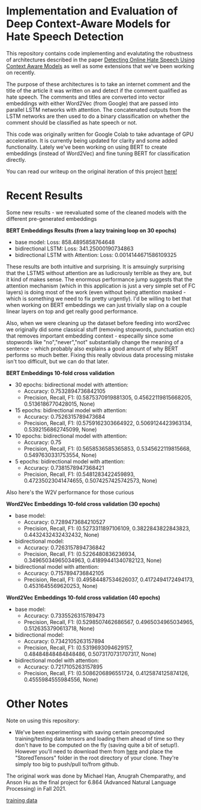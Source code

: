 # Implementation and Evaluation of Deep Context-Aware Models for Hate Speech Detection
This repository contains code implementing and evalutating the robustness of architectures described in the paper [Detecting Online Hate Speech Using Context Aware Models](https://arxiv.org/pdf/1710.07395.pdf) as well as some extensions that we've been working on recently.

The purpose of these architectures is to take an internet comment and the title of the article it was written on and detect if the comment qualified as hate speech. The comments and titles are converted into vector embeddings with either Word2Vec (from Google) that are passed into parallel LSTM networks with attention. The concatenated outputs from the LSTM networks are then used to do a binary classification on whether the comment should be classified as hate speech or not.

This code was originally written for Google Colab to take advantage of GPU acceleration. It is currently being updated for clarity and some added functionality. Lately we've been working on using BERT to create embeddings (instead of Word2Vec) and fine tuning BERT for classification directly.

You can read our writeup on the original iteration of this project [here!](https://www.mit.edu/~anugrah/files/FinalProjectReport6864.pdf)


# Recent Results
Some new results - we reevaluated some of the cleaned models with the different pre-generated embeddings

**BERT Embeddings Results (from a lazy training loop on 30 epochs)**
- base model: Loss: 858.4895858764648
- bidirectional LSTM: Loss: 341.25000190734863
- bidirectional LSTM with Attention: Loss: 0.0014144671586109325

These results are both intuitive and surprising. It is amsuingly surprising that the LSTMS without attention are as ludicrously terrible as they are, but it kind of makes sense.  The enormous performance jump suggests that the attention mechanism (which in this application is just a very simple set of FC layers) is doing most of the work (even without being attention masked - which is something we need to fix pretty urgently). I'd be willing to bet that when working on BERT embeddings we can just trivially slap on a couple linear layers on top and get really good performance.

Also, when we were cleaning up the dataset before feeding into word2vec we originally did some classical stuff (removing stopwords, punctuation etc) that removes important embedding context - especailly since some stopwords like "no","never","not" substantially change the meaning of a sentence - which probably also explains a good amount of why BERT performs so much better. Fixing this really obvious data processing mistake isn't too difficult, but we can do that later.

**BERT Embeddings 10-fold cross validation**
- 30 epochs: bidirectional model with attention:
    - Accuracy: 0.7532894736842105
    - Precision, Recall, F1: (0.5875370919881305, 0.45622119815668205, 0.5136186770428015, None)
- 15 epochs: bidirectional model with attention:
    - Accuracy: 0.7526315789473684
    - Precision, Recall, F1: (0.5759162303664922, 0.5069124423963134, 0.5392156862745099, None)
- 10 epochs: bidirectional model with attention:
    - Accuracy: 0.75
    - Precision, Recall, F1: (0.5658536585365853, 0.5345622119815668, 0.5497630331753554, None)
- 5 epochs: bidirectional model with attention:
    - Accuracy: 0.7381578947368421
    - Precision, Recall, F1: (0.5481283422459893, 0.47235023041474655, 0.5074257425742573, None)

Also here's the W2V performance for those curious

**Word2Vec Embeddings 10-fold cross validation (30 epochs)**
- base model:
    - Accuracy: 0.7289473684210527
    - Precision, Recall, F1: (0.5273311897106109, 0.3822843822843823, 0.4432432432432432, None)
- bidirectional model:
    - Accuracy: 0.7263157894736842
    - Precision, Recall, F1: (0.5226480836236934, 0.34965034965034963, 0.41899441340782123, None)
- bidirectional model with attention:
    - Accuracy: 0.7157894736842105
    - Precision, Recall, F1: (0.49584487534626037, 0.4172494172494173, 0.4531645569620253, None)

**Word2Vec Embeddings 10-fold cross validation (40 epochs)**
- base model:
    - Accuracy: 0.7335526315789473
    - Precision, Recall, F1: (0.5298507462686567, 0.4965034965034965, 0.5126353790613718, None)
- bidirectional model:
    - Accuracy: 0.7342105263157894
    - Precision, Recall, F1: (0.5319693094629157, 0.48484848484848486, 0.5073170731707317, None)
- bidirectional model with attention:
    - Accuracy: 0.7217105263157895
    - Precision, Recall, F1: (0.5086206896551724, 0.4125874125874126, 0.4555984555984556, None)



# Other Notes

Note on using this repository:
- We've been experimenting with saving certain precomputed training/testing data tensors and loading them ahead of time so they don't have to be computed on the fly (saving quite a bit of setup!). However you'll need to download them from [here](https://drive.google.com/drive/folders/1Nr5rm54XH11B_55AJQylU6rMEPcGV4OO?usp=sharing) and place the "StoredTensors" folder in the root directory of your clone. They're simply too big to push/pull to/from github.


The original work was done by Michael Han, Anugrah Chemparathy, and Anson Hu as the final project for 6.864 (Advanced Natural Language Processing) in Fall 2021.

[training data](https://github.com/sjtuprog/fox-news-comments)

